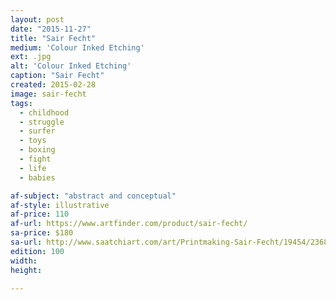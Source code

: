```yaml
---
layout: post
date: "2015-11-27"
title: "Sair Fecht"
medium: 'Colour Inked Etching'
ext: .jpg
alt: 'Colour Inked Etching'
caption: "Sair Fecht"
created: 2015-02-28
image: sair-fecht
tags:
  - childhood
  - struggle
  - surfer
  - toys
  - boxing
  - fight
  - life
  - babies

af-subject: "abstract and conceptual"
af-style: illustrative
af-price: 110
af-url: https://www.artfinder.com/product/sair-fecht/
sa-price: $180
sa-url: http://www.saatchiart.com/art/Printmaking-Sair-Fecht/19454/2368230/view
edition: 100
width:
height:

---
```

